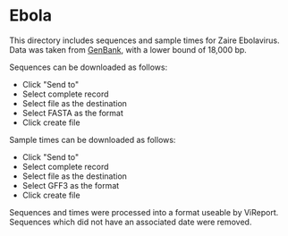 # Ebola
This directory includes sequences and sample times for Zaire Ebolavirus. Data was taken from <a href="https://www.ncbi.nlm.nih.gov/nuccore/?term=(ebola%5Btitle%5D+AND+(%2218000%22%5BSLEN%5D+%3A+%2230000%22%5BSLEN%5D)+AND+%22Zaire+ebolavirus%22%5Bporgn%3A__txid186538%5D">GenBank</a>, with a lower bound of 18,000 bp. 

Sequences can be downloaded as follows:
- Click "Send to"
- Select complete record
- Select file as the destination
- Select FASTA as the format
- Click create file

Sample times can be downloaded as follows:
- Click "Send to"
- Select complete record
- Select file as the destination
- Select GFF3 as the format
- Click create file

Sequences and times were processed into a format useable by ViReport. Sequences which did not have an associated date were removed. 

